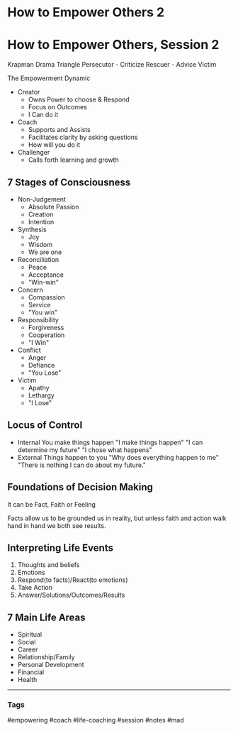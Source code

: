 # How to Empower Others 2

# How to Empower Others, Session 2

Krapman Drama Triangle
	Persecutor - Criticize
	Rescuer - Advice
	Victim

The Empowerment Dynamic
- Creator
	- Owns Power to choose & Respond
	- Focus on Outcomes
	- I Can do it
- Coach
	- Supports and Assists
	- Facilitates clarity by asking questions
	- How will you do it
- Challenger
	- Calls forth learning and growth

## 7 Stages of Consciousness

- Non-Judgement
	- Absolute Passion
	- Creation 
	- Intention
- Synthesis
	- Joy
	- Wisdom
	- We are one
- Reconciliation
	- Peace
	- Acceptance
	- "Win-win"
- Concern
	- Compassion
	- Service
	- "You win"
- Responsibility
	- Forgiveness
	- Cooperation
	- "I Win"
- Conflict
	- Anger
	- Defiance
	- "You Lose"
- Victim
	- Apathy
	- Lethargy
	- "I Lose"

## Locus of Control
- Internal 
	You make things happen
	"I make things happen"
	"I can determine my future"
	"I chose what happens"
- External
	Things happen to you
	"Why does everything happen to me"
	"There is nothing I can do about my future."

## Foundations of Decision Making
It can be Fact, Faith or Feeling

Facts allow us to be grounded us in reality, but unless faith and action walk hand in hand we both see results.

## Interpreting Life Events

1. Thoughts and beliefs
2. Emotions
3. Respond(to facts)/React(to emotions)
4. Take Action
5. Answer/Solutions/Outcomes/Results

## 7 Main Life Areas
- Spiritual
- Social
- Career
- Relationship/Family
- Personal Development
- Financial
- Health


---
### Tags
#empowering #coach #life-coaching #session #notes #mad
